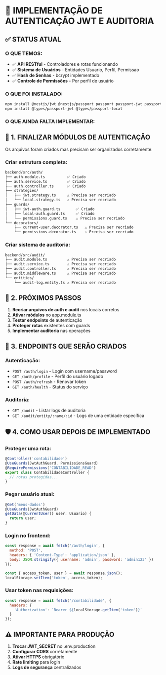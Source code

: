 # 🔐 IMPLEMENTAÇÃO DE AUTENTICAÇÃO JWT E AUDITORIA

## ✅ STATUS ATUAL

### **O QUE TEMOS:**
- ✅ **API RESTful** - Controladores e rotas funcionando
- ✅ **Sistema de Usuários** - Entidades Usuario, Perfil, Permissao
- ✅ **Hash de Senhas** - bcrypt implementado
- ✅ **Controle de Permissões** - Por perfil de usuário

### **O QUE FOI INSTALADO:**
```bash
npm install @nestjs/jwt @nestjs/passport passport passport-jwt passport-local
npm install @types/passport-jwt @types/passport-local
```

### **O QUE AINDA FALTA IMPLEMENTAR:**

## 🚧 1. FINALIZAR MÓDULOS DE AUTENTICAÇÃO

Os arquivos foram criados mas precisam ser organizados corretamente:

### **Criar estrutura completa:**
```bash
backend/src/auth/
├── auth.module.ts          ✅ Criado
├── auth.service.ts         ✅ Criado  
├── auth.controller.ts      ✅ Criado
├── strategies/
│   ├── jwt.strategy.ts     ⚠️ Precisa ser recriado
│   └── local.strategy.ts   ⚠️ Precisa ser recriado
├── guards/
│   ├── jwt-auth.guard.ts       ✅ Criado
│   ├── local-auth.guard.ts     ✅ Criado
│   └── permissions.guard.ts    ⚠️ Precisa ser recriado
└── decorators/
    ├── current-user.decorator.ts   ⚠️ Precisa ser recriado
    └── permissions.decorator.ts    ⚠️ Precisa ser recriado
```

### **Criar sistema de auditoria:**
```bash
backend/src/audit/
├── audit.module.ts         ⚠️ Precisa ser recriado
├── audit.service.ts        ⚠️ Precisa ser recriado
├── audit.controller.ts     ⚠️ Precisa ser recriado
├── audit.middleware.ts     ⚠️ Precisa ser recriado
└── entities/
    └── audit-log.entity.ts ⚠️ Precisa ser recriado
```

## 🎯 2. PRÓXIMOS PASSOS

1. **Recriar arquivos de auth e audit** nos locais corretos
2. **Ativar módulos** no app.module.ts
3. **Testar endpoints** de autenticação
4. **Proteger rotas** existentes com guards
5. **Implementar auditoria** nas operações

## 🔗 3. ENDPOINTS QUE SERÃO CRIADOS

### **Autenticação:**
- `POST /auth/login` - Login com username/password
- `GET /auth/profile` - Perfil do usuário logado
- `POST /auth/refresh` - Renovar token
- `GET /auth/health` - Status do serviço

### **Auditoria:**
- `GET /audit` - Listar logs de auditoria
- `GET /audit/entity/:name/:id` - Logs de uma entidade específica

## 🛡️ 4. COMO USAR DEPOIS DE IMPLEMENTADO

### **Proteger uma rota:**
```typescript
@Controller('contabilidade')
@UseGuards(JwtAuthGuard, PermissionsGuard)
@RequirePermissions('CONTABILIDADE_READ')
export class ContabilidadeController {
  // rotas protegidas...
}
```

### **Pegar usuário atual:**
```typescript
@Get('meus-dados')
@UseGuards(JwtAuthGuard)
getData(@CurrentUser() user: Usuario) {
  return user;
}
```

### **Login no frontend:**
```javascript
const response = await fetch('/auth/login', {
  method: 'POST',
  headers: { 'Content-Type': 'application/json' },
  body: JSON.stringify({ username: 'admin', password: 'admin123' })
});

const { access_token, user } = await response.json();
localStorage.setItem('token', access_token);
```

### **Usar token nas requisições:**
```javascript
const response = await fetch('/contabilidade', {
  headers: {
    'Authorization': `Bearer ${localStorage.getItem('token')}`
  }
});
```

## ⚠️ IMPORTANTE PARA PRODUÇÃO

1. **Trocar JWT_SECRET** no .env.production
2. **Configurar CORS** corretamente
3. **Ativar HTTPS** obrigatório
4. **Rate limiting** para login
5. **Logs de segurança** centralizados
